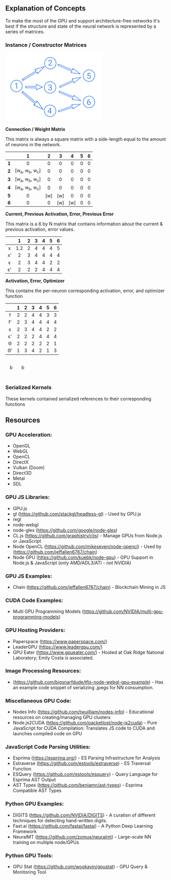 ## Explanation of Concepts

To make the most of the GPU and support architecture-free networks it's best if the structure and state of the neural network is represented by a series of matrices.

### Instance / Constructor Matrices

<p>
<img width="300px" src="./img/example-neural-network.png" alt="A neural network with 6 numbered neurons, 1 input, 3 hidden, 2 output">
</p>

**Connection / Weight Matrix**

This matrix is always a square matrix with a side-length equal to the amount of neurons in the network.

|   |  1  |  2  |  3  |  4  | 5 | 6 |
|:-:|:---:|:---:|:---:|:---:|:-:|:-:|
| **1** |  0  |  0  |  0  |  0  | 0 | 0 |
| **2** | [w<sub>a</sub>, w<sub>b</sub>, w<sub>c</sub>] |  0  |  0  |  0  | 0 | 0 |
| **3** | [w<sub>a</sub>, w<sub>b</sub>, w<sub>c</sub>] |  0  |  0  |  0  | 0 | 0 |
| **4** | [w<sub>a</sub>, w<sub>b</sub>, w<sub>c</sub>] |  0  |  0  |  0  | 0 | 0 |
| **5** |  0  | [w] | [w] |  0  | 0 | 0 |
| **6** |  0  |  0  | [w] | [w] | 0 | 0 |

**Current, Previous Activation, Error, Previous Error**

This matrix is a 6 by N matrix that contains information about the current & previous activation, error values. 

|    |  1  |  2  |  3 |  4  |  5  |  6  |
|:--:|:---:|:---:|:--:|:---:|:---:|:---:|
|  x | 1.2 |  2  |  4 |  4  |  4  |  5  |
| x' |  2  |  3  |  4 |  4  |  4  |  4  |
|  ε |  2  |  3  |  4 |  4  |  2  |  2  |
| ε' |  2  |  2  |  2 |  4  |  4  |  4  |


**Activation, Error, Optimizer**

This contains the per-neuron corresponding activation, error, and optimizer function 

|    | 1 | 2 | 3 | 4 | 5 | 6 |
|:--:|:-:|:-:|:-:|:-:|:-:|:-:|
|  f | 2 | 2 | 4 | 4 | 3 | 3 |
| f' | 2 | 3 | 4 | 4 | 4 | 4 |
|  ε | 2 | 3 | 4 | 4 | 2 | 2 |
| ε' | 2 | 2 | 2 | 4 | 4 | 4 |
|  Θ | 2 | 2 | 2 | 2 | 2 | 1 |
| Θ' | 1 | 3 | 4 | 2 | 1 | 3 |

<div>
  <table>
    <thead>
      <tr>
        <td>
          <table>
            <thead><tr><td>b</td></tr></thead>
          </table>
        </td>
        <td>
          <table>
            <thead><tr><td>b</td></tr></thead>
          </table>
        </td>
      </tr>
    </thead>
  </table>
  
</div>

### Serialized Kernels

These kernels contained serialized references to their corresponding functions

## Resources

### GPU Acceleration:
- OpenGL
- WebGL
- OpenCL
- DirectX
- Vulkan (Doom)
- Direct3D
- Metal
- SDL

### GPU JS Libraries:
- GPU.js
- gl (https://github.com/stackgl/headless-gl) - Used by GPU.js
- regl
- node-webgl
- node-gles (https://github.com/google/node-gles)
- CL.js (https://github.com/graphistry/cljs) - Manage GPUs from Node.js or JavaScript
- Node OpenCL (https://github.com/mikeseven/node-opencl) - Used by (https://github.com/jeffallen6767/chain)
- Node GPU (https://github.com/kuebk/node-gpu) - GPU Support in Node.js & JavaScript (only AMD/ADL3/ATI - not NVIDIA)

### GPU JS Examples:
- Chain (https://github.com/jeffallen6767/chain) - Blockchain Mining in JS

### CUDA Code Examples:
- Multi GPU Programming Models (https://github.com/NVIDIA/multi-gpu-programming-models)

### GPU Hosting Providers:
- Paperspace (https://www.paperspace.com/)
- LeaderGPU (https://www.leadergpu.com/)
- GPU Eater (https://www.gpueater.com/) - Hosted at Oak Ridge National Laboratory; Emily Costa is associated.

### Image Processing Resources:
- (https://github.com/bigsnarfdude/tfjs-node-webgl-gpu-example) - Has an example code snippet of serializing .jpegs for NN consumption.

### Miscellaneous GPU Code:
- Nodes Info (https://github.com/twuilliam/nodes-info) - Educational resources on creating/managing GPU clusters
- Node.js2CUDA (https://github.com/packetlost/node-js2cuda) - Pure JavaScript for CUDA Compilation: Translates JS code to CUDA and launches compiled code on GPU

### JavaScript Code Parsing Utilities:
- Esprima (https://esprima.org/) - ES Parsing Infrastructure for Analysis
- Estraverse (https://github.com/estools/estraverse) - ES Traversal Function
- ESQuery (https://github.com/estools/esquery) - Query Language for Esprima AST Output
- AST Types (https://github.com/benjamn/ast-types) - Esprima Compatible AST Types

### Python GPU Examples:
- DIGITS (https://github.com/NVIDIA/DIGITS) - A curation of different techniques for detecting hand-written digits.
- Fast.ai (https://github.com/fastai/fastai) - A Python Deep Learning Framework
- NeuralMT (https://github.com/zomux/neuralmt) -  Large-scale NN training on multiple node/GPUs

### Python GPU Tools:
- GPU Stat (https://github.com/wookayin/gpustat) - GPU Query & Monitoring Tool
